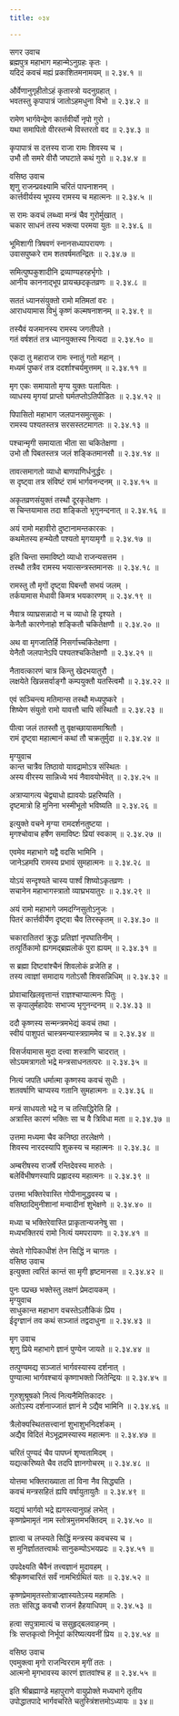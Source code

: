 ```yaml
---
title: ०३४

---
```

सगर उवाच  
ब्रह्मपुत्र महाभाग महान्मेऽनुग्रहः कृतः ।  
यदिदं कवचं मह्यं प्रकाशितमनामयम् ॥ २.३४.१ ॥  
  
और्वेणानुगृहीतोऽहं कृतास्त्रो यदनुग्रहात् ।  
भवतस्तु कृपापात्रं जातोऽहमधुना विभो ॥ २.३४.२ ॥  
  
रामेण भार्गवेन्द्रेण कार्त्तवीर्यो नृपो गुरो ।  
यथा समापितो वीरस्तन्मे विस्तरतो वद ॥ २.३४.३ ॥  
  
कृपापात्रं स दत्तस्य राजा रामः शिवस्य च ।  
उभौ तौ समरे वीरौ जघटाते कथं गुरो ॥ २.३४.४ ॥  
  
वसिष्ठ उवाच  
शृणु राजन्प्रवक्ष्यामि चरितं पापनाशनम् ।  
कार्त्तवीर्यस्य भूपस्य रामस्य च महात्मनः ॥ २.३४.५ ॥  
  
स रामः कवचं लब्ध्वा मन्त्रं चैव गुरोर्मुखात् ।  
चकार साधनं तस्य भक्त्या परमया युतः ॥ २.३४.६ ॥  
  
भूमिशागी त्रिषवणं स्नानसध्यापरायणः ।  
उवासपुष्करे राम शतवर्षमतन्द्रितः ॥ २.३४.७ ॥  
  
समित्पुष्पकुशादीनि द्रव्याण्यहरहर्भृगोः ।  
आनीय काननाद्भूप प्रायच्छदकृतव्रणः ॥ २.३४.८ ॥  
  
सततं ध्यानसंयुक्तो रामो मतिमतां वरः ।  
आराधयामास विभुं कृष्णं कल्मषनाशनम् ॥ २.३४.९ ॥  
  
तस्यैवं यजमानस्य रामस्य जगतीपते ।  
गतं वर्षशतं तत्र ध्यानयुक्तस्य नित्यदा ॥ २.३४.१० ॥  
  
एकदा तु महाराज रामः स्नातुं गतो महान् ।  
मध्यमं पुष्करं तत्र ददर्शाश्चर्यमुत्तमम् ॥ २.३४.११ ॥  
  
मृग एकः समायातो मृग्य युक्तः पलायितः ।  
व्याधस्य मृगयां प्राप्तो घर्मतप्तोऽतिपीडितः ॥ २.३४.१२ ॥  
  
पिपासितो महाभाग जलपानसमुत्सुकः ।  
रामस्य पश्यतस्तत्र सरसस्तटमागतः ॥ २.३४.१३ ॥  
  
पश्चान्मृगी समायाता भीता सा चकितेक्षणा ।  
उभो तौ पिबतस्तत्र जलं शङ्कितमानसौ ॥ २.३४.१४ ॥  
  
तावत्समागतो व्याधो बाणपाणिर्धनुर्द्धरः ।  
स दृष्ट्वा तत्र संविष्टं रामं भार्गवनन्दनम् ॥ २.३४.१५ ॥  
  
अकृतव्रणसंयुक्तं तस्थौ दूरकृतेक्षणः ।  
स चिन्तयामास तदा शङ्कितो भृगुनन्दनात् ॥ २.३४.१६ ॥  
  
अयं रामो महावीरो दुष्टानामन्तकारकः ।  
कथमेतस्य हन्म्येतौ पश्यतो मृगयामृगौ ॥ २.३४.१७ ॥  
  
इति चिन्ता समाविष्टो व्याधो राजन्यसत्तम ।  
तस्थौ तत्रैव रामस्य भयात्सन्त्रस्तमानसः ॥ २.३४.१८ ॥  
  
रामस्तु तौ मृगों दृष्ट्वा पिबन्तौ सभयं जलम् ।  
तर्कयामास मेधावी किमत्र भयकारणम् ॥ २.३४.१९ ॥  
  
नैवात्र व्याघ्रसन्नादो न च व्याधो हि दृश्यते ।  
केनैतौ कारणेनाहो शङ्कितौ चकितेक्षणौ ॥ २.३४.२० ॥  
  
अथ वा मृगजातिर्हि निसर्गाच्चकितेक्षणा ।  
येनैतौ जलपानेऽपि पश्यतश्चकितेक्षणौ ॥ २.३४.२१ ॥  
  
नैतावत्कारणं चात्र किन्तु खेदभयातुरौ ।  
लक्षयेते खिन्नसर्वाङ्गौ कम्पयुक्तौ यतस्त्विमौ ॥ २.३४.२२ ॥  
  
एवं सञ्चिन्त्य मतिमान्स तस्थौ मध्यपुष्करे ।  
शिष्येण संयुतो रामो यावत्तौ चापि संस्थितौ ॥ २.३४.२३ ॥  
  
पीत्वा जलं ततस्तौ तु वृक्षच्छायासमाश्रितौ ।  
रामं दृष्ट्वा महात्मानं कथां तौ चक्रतुर्मुदा ॥ २.३४.२४ ॥  
  
मृग्युवाच  
कान्त चात्रैव तिष्ठावो यावद्रामोऽत्र संस्थितः ।  
अस्य वीरस्य सान्निध्ये भयं नैवावयोर्भवेत् ॥ २.३४.२५ ॥  
  
अत्राप्यागत्य चेद्व्याधो ह्यावयोः प्रहरिष्यति ।  
दृष्टमात्रो हि मुनिना भस्मीभूतो भविष्यति ॥ २.३४.२६ ॥  
  
इत्युक्ते वचने मृग्या रामदर्शनतुष्टया ।  
मृगश्चोवाच हर्षेण समाविष्टः प्रियां स्वकाम् ॥ २.३४.२७ ॥  
  
एवमेव महाभागे यद्वै वदसि भामिनि ।  
जानेऽहमपि रामस्य प्रभावं सुमहात्मनः ॥ २.३४.२८ ॥  
  
योऽयं सन्दृश्यते चास्य पार्श्वं शिष्योऽकृतव्रणः ।  
सचानेन महाभागस्त्रातो व्याघ्रभयातुरः ॥ २.३४.२९ ॥  
  
अयं रामो महाभागे जमदग्निसुतोऽनुजः ।  
पितरं कार्त्तवीर्येण दृष्ट्वा चैव तिरस्कृतम् ॥ २.३४.३० ॥  
  
चकारातितरां क्रुद्धः प्रतिज्ञां नृपघातिनीम् ।  
तत्पूर्तिकामो ह्यगमद्ब्रह्मलोकं पुरा ह्ययम् ॥ २.३४.३१ ॥  
  
स ब्रह्मा दिष्टवांश्चैनं शिवलोकं व्रजेति ह ।  
तस्य त्वाज्ञां समादाय गतोऽसौ शिवसन्निधिम् ॥ २.३४.३२ ॥  
  
प्रोवाचाखिलवृत्तान्तं राज्ञश्चाप्यात्मनः पितुः ।  
स कृपालुर्महादेवः सभाज्य भृगुनन्दनम् ॥ २.३४.३३ ॥  
  
ददौ कृष्णस्य सन्मन्त्रमभेद्यं कवचं तथा ।  
स्वीयं पाशुपतं चास्त्रमन्यास्त्रग्राममेव च ॥ २.३४.३४ ॥  
  
विसर्जयामास मुदा दत्त्वा शस्त्राणि चादरात् ।  
सोऽयमत्रागतो भद्रे मन्त्रसाधनतत्परः ॥ २.३४.३५ ॥  
  
नित्यं जपति धर्मात्मा कृष्णस्य कवचं सुधीः ।  
शतवर्षाणि चाप्यस्य गतानि सुमहात्मनः ॥ २.३४.३६ ॥  
  
मन्त्रं साधयतो भद्रे न च तत्सिद्धिरेति हि ।  
अत्रास्ति कारणं भक्तिः सा च वै त्रिविधा मता ॥ २.३४.३७ ॥  
  
उत्तमा मध्यमा चैव कनिष्ठा तरलेक्षणे ।  
शिवस्य नारदस्यापि शुकस्य च महात्मनः ॥ २.३४.३८ ॥  
  
अम्बरीषस्य राजर्षे रन्तिदेवस्य मारुतेः ।  
बलेर्विभीषणस्यापि प्रह्लादस्य महात्मनः ॥ २.३४.३९ ॥  
  
उत्तमा भक्तिरेवास्ति गोपीनामुद्धवस्य च ।  
वसिष्ठादिमुनीशानां मन्वादीनां शुभेक्षणे ॥ २.३४.४० ॥  
  
मध्या च भक्तिरेवास्ति प्राकृतान्यजनेषु सा ।  
मध्यभक्तिरयं रामो नित्यं यमपरायणः ॥ २.३४.४१ ॥  
  
सेवते गोपिकाधीशं तेन सिद्धिं न चागतः ।  
वसिष्ठ उवाच  
इत्युक्ता त्वरितं कान्तं सा मृगी हृष्टमानसा ॥ २.३४.४२ ॥  
  
पुनः पप्रच्छ भक्तेस्तु लक्षणं प्रेमदायकम् ।  
मृग्युवाच  
साधुकान्त महाभाग वचस्तेऽलौकिकं प्रिय ।  
ईदृग्ज्ञानं तव कथं सञ्जातं तद्वदाधुना ॥ २.३४.४३ ॥  
  
मृग उवाच  
शृणु प्रिये महाभागे ज्ञानं पुण्येन जायते ॥ २.३४.४४ ॥  
  
तत्पुण्यमद्य सञ्जातं भार्गवस्यास्य दर्शनात् ।  
पुण्यात्मा भार्गवश्चायं कृष्णाभक्तो जितेन्द्रियः ॥ २.३४.४५ ॥  
  
गुरुशुश्रूषको नित्यं नित्यनैमित्तिकादरः ।  
अतोऽस्य दर्शनाज्जातं ज्ञानं मे ऽद्यैव भामिनि ॥ २.३४.४६ ॥  
  
त्रैलोक्यस्थितसत्त्वानां शुभाशुभनिदर्शकम् ।  
अद्यैव विदितं मेऽभूद्रामस्यास्य महात्मनः ॥ २.३४.४७ ॥  
  
चरितं पुण्यदं चैव पापघ्नं शृण्वतामिदम् ।  
यद्यत्करिष्यते चैव तदपि ज्ञानगोचरम् ॥ २.३४.४८ ॥  
  
योत्तमा भक्तिराख्याता तां विना नैव सिद्ध्यति ।  
कवचं मन्त्रसहितं ह्यपि वर्षायुतायुतैः ॥ २.३४.४९ ॥  
  
यद्ययं भार्गवो भद्रे ह्यगस्त्यानुग्रहं लभेत् ।  
कृष्णप्रेमामृतं नाम स्तोत्रमुत्तमभक्तिदम् ॥ २.३४.५० ॥  
  
ज्ञात्वा च लप्स्यते सिद्धिं मन्त्रस्य कवचस्य च ।  
स मुनिर्ज्ञाततत्त्वार्थः सानुकम्पोऽभयप्रदः ॥ २.३४.५१ ॥  
  
उपदेक्ष्यति चैवैनं तत्त्वज्ञानं मुदावहम् ।  
श्रीकृष्णचारितं सर्वं नामभिर्ग्रथितं यतः ॥ २.३४.५२ ॥  
  
कृष्णप्रेमामृतस्तोत्राज्ज्ञास्यतेऽस्य महामतिः ।  
ततः संसिद्ध कवचौ राजनं हैहयाधिपम् ॥ २.३४.५३ ॥  
  
हत्वा सपुत्रामात्यं च ससुहृद्बलवाहनम् ।  
त्रिः सप्तकृत्वो निर्भूपां करिष्यत्यवनीं प्रिय ॥ २.३४.५४ ॥  
  
वसिष्ठ उवाच  
एवमुक्त्वा मृगो राजन्विरराम मृगीं ततः ।  
आत्मनो मृगभावस्य कारणं ज्ञातवांश्च ह ॥ २.३४.५५ ॥  
  
इति श्रीब्रह्माण्डे महापुराणे वायुप्रोक्ते मध्यभागे तृतीय  
उपोद्धातपादे भार्गवचरिते चतुस्त्रिंशत्तमोऽध्यायः ॥ ३४॥  
                                              